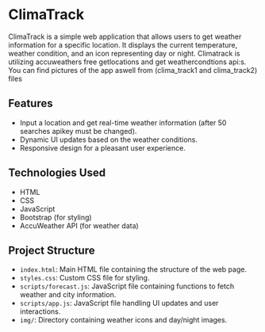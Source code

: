 # ClimaTrack

ClimaTrack is a simple web application that allows users to get weather information for a specific location. It displays the current temperature, weather condition, and an icon representing day or night. Climatrack is utilizing accuweathers free getlocations and get weathercondtions api:s. You can find pictures of the app aswell from (clima_track1 and clima_track2) files

## Features

- Input a location and get real-time weather information (after 50 searches apikey must be changed).
- Dynamic UI updates based on the weather conditions.
- Responsive design for a pleasant user experience.


## Technologies Used

- HTML
- CSS
- JavaScript
- Bootstrap (for styling)
- AccuWeather API (for weather data)

## Project Structure

- `index.html`: Main HTML file containing the structure of the web page.
- `styles.css`: Custom CSS file for styling.
- `scripts/forecast.js`: JavaScript file containing functions to fetch weather and city information.
- `scripts/app.js`: JavaScript file handling UI updates and user interactions.
- `img/`: Directory containing weather icons and day/night images.

